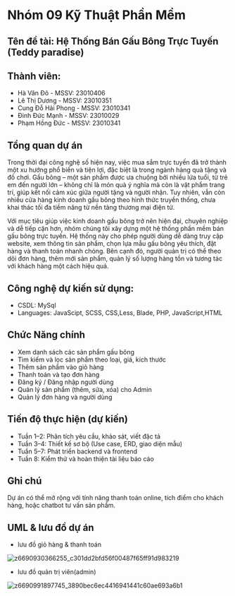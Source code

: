 # Nhóm 09 Kỹ Thuật Phần Mềm 
## Tên đề tài: Hệ Thống Bán Gấu Bông Trực Tuyến (Teddy paradise)
## Thành viên:
 - Hà Văn Đô - MSSV: 23010406
 - Lê Thị Dương - MSSV: 23010351
 - Cung Đỗ Hải Phong - MSSV: 23010341
 - Đinh Đức Mạnh - MSSV: 23010029
 - Phạm Hồng Đức - MSSV: 23010341
## Tổng quan dự án
Trong thời đại công nghệ số hiện nay, việc mua sắm trực tuyến đã trở thành một xu hướng phổ biến và tiện lợi, đặc biệt là trong ngành hàng quà tặng và đồ chơi. Gấu bông – một sản phẩm được ưa chuộng bởi nhiều lứa tuổi, từ trẻ em đến người lớn – không chỉ là món quà ý nghĩa mà còn là vật phẩm trang trí, giúp kết nối cảm xúc giữa người tặng và người nhận. Tuy nhiên, vẫn còn nhiều cửa hàng kinh doanh gấu bông theo hình thức truyền thống, chưa khai thác tối đa tiềm năng từ nền tảng thương mại điện tử.

Với mục tiêu giúp việc kinh doanh gấu bông trở nên hiện đại, chuyên nghiệp và dễ tiếp cận hơn, nhóm chúng tôi xây dựng một hệ thống phần mềm bán gấu bông trực tuyến. Hệ thống này cho phép người dùng dễ dàng truy cập website, xem thông tin sản phẩm, chọn lựa mẫu gấu bông yêu thích, đặt hàng và thanh toán nhanh chóng. Bên cạnh đó, người quản trị có thể theo dõi đơn hàng, thêm mới sản phẩm, quản lý số lượng hàng tồn và tương tác với khách hàng một cách hiệu quả.

## Công nghệ dự kiến sử dụng:
- CSDL: MySql
- Languages: JavaScipt, SCSS, CSS,Less, Blade, PHP, JavaScript,HTML
## Chức Năng chính
- Xem danh sách các sản phẩm gấu bông
- Tìm kiếm và lọc sản phẩm theo loại, giá, kích thước
- Thêm sản phẩm vào giỏ hàng
- Thanh toán và tạo đơn hàng
- Đăng ký / Đăng nhập người dùng
- Quản lý sản phẩm (thêm, sửa, xóa) cho Admin
- Quản lý đơn hàng và người dùng
## Tiến độ thực hiện (dự kiến)
- Tuần 1–2: Phân tích yêu cầu, khảo sát, viết đặc tả
- Tuần 3–4: Thiết kế sơ bộ (Use case, ERD, giao diện mẫu)
- Tuần 5–7: Phát triển backend và frontend
- Tuần 8: Kiểm thử và hoàn thiện tài liệu báo cáo
## Ghi chú
  Dự án có thể mở rộng với tính năng thanh toán online, tích điểm cho khách hàng, hoặc chatbot tư vấn sản phẩm.
## UML & lưu đồ dự án
- lưu đồ giỏ hàng & thanh toán
  
![z6690930366255_c301dd2bfd56f00487f65ff91d983219](https://github.com/user-attachments/assets/b1fa4125-e771-42e0-9360-f5db3f83da05)
- lưu đồ quản trị viên(admin)

![z6690991897745_3890bec6ec4416941441c60ae693a6b1](https://github.com/user-attachments/assets/83c91ebe-a079-44ca-827a-6710426c6c76)


